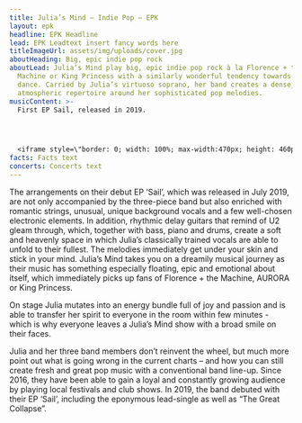```yaml
---
title: Julia’s Mind – Indie Pop – EPK
layout: epk
headline: EPK Headline
lead: EPK Leadtext insert fancy words here
titleImageUrl: assets/img/uploads/cover.jpg
aboutHeading: Big, epic indie pop rock
aboutLead: Julia’s Mind play big, epic indie pop rock à la Florence + the
  Machine or King Princess with a similarly wonderful tendency towards drama and
  dance. Carried by Julia’s virtuoso soprano, her band creates a dense,
  atmospheric repertoire around her sophisticated pop melodies.
musicContent: >-
  First EP Sail, released in 2019.




  <iframe style=\"border: 0; width: 100%; max-width:470px; height: 460px;\" src=\"https://bandcamp.com/EmbeddedPlayer/album=4265494785/size=large/bgcol=ffffff/linkcol=0687f5/minimal=true/transparent=true/\" seamless=\"\"><a href=\"https://juliasmind.bandcamp.com/album/sail-ep\">Sail - EP by Julia&#39;s Mind</a></iframe>
facts: Facts text
concerts: Concerts text
---
```

The arrangements on their debut EP ‘Sail’, which was released in July 2019, are not only accompanied by the three-piece band but also enriched with romantic strings, unusual, unique background vocals and a few well-chosen electronic elements. In addition, rhythmic delay guitars that remind of U2 gleam through, which, together with bass, piano and drums, create a soft and heavenly space in which Julia’s classically trained vocals are able to unfold to their fullest. The melodies immediately get under your skin and stick in your mind. Julia’s Mind takes you on a dreamily musical journey as their music has something especially floating, epic and emotional about itself, which immediately picks up fans of Florence + the Machine, AURORA or King Princess.

On stage Julia mutates into an energy bundle full of joy and passion and is able to transfer her spirit to everyone in the room within few minutes - which is why everyone leaves a Julia’s Mind show with a broad smile on their faces.

Julia and her three band members don’t reinvent the wheel, but much more point out what is going wrong in the current charts – and how you can still create fresh and great pop music with a conventional band line-up. Since 2016, they have been able to gain a loyal and constantly growing audience by playing local festivals and club shows. In 2019, the band debuted with their EP ‘Sail’, including the eponymous lead-single as well as “The Great Collapse”.